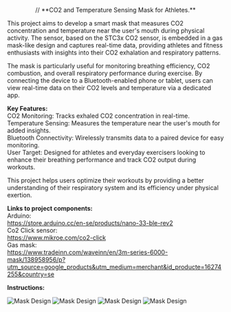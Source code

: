 <p align="center">
// **CO2 and Temperature Sensing Mask for Athletes.**
</p>



This project aims to develop a smart mask that measures CO2 concentration and temperature near the user's mouth during physical activity. The sensor, based on the STC3x CO2 sensor, is embedded in a gas mask-like design and captures real-time data, providing athletes and fitness enthusiasts with insights into their CO2 exhalation and respiratory patterns.

The mask is particularly useful for monitoring breathing efficiency, CO2 combustion, and overall respiratory performance during exercise. By connecting the device to a Bluetooth-enabled phone or tablet, users can view real-time data on their CO2 levels and temperature via a dedicated app.

**Key Features:** <br />
CO2 Monitoring: Tracks exhaled CO2 concentration in real-time. <br />
Temperature Sensing: Measures the temperature near the user's mouth for added insights. <br />
Bluetooth Connectivity: Wirelessly transmits data to a paired device for easy monitoring. <br />
User Target: Designed for athletes and everyday exercisers looking to enhance their breathing performance and track CO2 output during workouts. <br />

This project helps users optimize their workouts by providing a better understanding of their respiratory system and its efficiency under physical exertion.

**Links to project components:** <br />
Arduino: <br />
https://store.arduino.cc/en-se/products/nano-33-ble-rev2 <br />
Co2 Click sensor: <br /> 
https://www.mikroe.com/co2-click <br />
Gas mask: <br />
https://www.tradeinn.com/waveinn/en/3m-series-6000-mask/138958956/p?utm_source=google_products&utm_medium=merchant&id_producte=16274255&country=se <br />

**Instructions:** <br />

![Mask Design](IMG_8279.jpeg)
![Mask Design](IMG_8280.jpeg)
![Mask Design](IMG_8281.jpeg)
![Mask Design](IMG_8283.jpeg)
